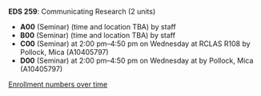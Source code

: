**EDS 259**: Communicating Research (2 units)

- **A00** (Seminar) (time and location TBA) by staff
- **B00** (Seminar) (time and location TBA) by staff
- **C00** (Seminar) at 2:00 pm–4:50 pm on Wednesday at RCLAS R108 by Pollock, Mica (A10405797)
- **D00** (Seminar) at 2:00 pm–4:50 pm on Wednesday at   by Pollock, Mica (A10405797)

[Enrollment numbers over time](./EDS259.tsv)
